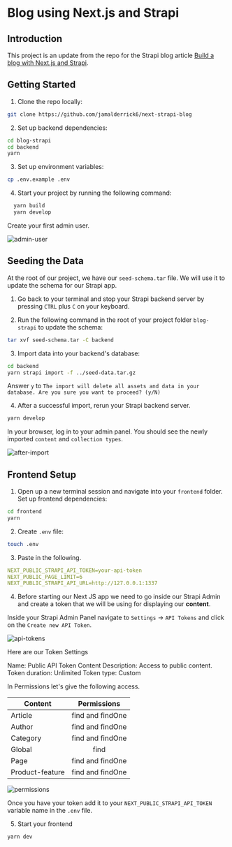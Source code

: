 # Blog using Next.js and Strapi

## Introduction

This project is an update from the repo for the Strapi blog article [Build a blog with Next.js and Strapi](https://strapi.io/blog/build-a-blog-with-next-react-js-strapi).

## Getting Started

1. Clone the repo locally:

```bash
git clone https://github.com/jamalderrick6/next-strapi-blog
```

2. Set up backend dependencies:

```bash
cd blog-strapi
cd backend
yarn
```

3. Set up environment variables:

```bash
cp .env.example .env
```

4. Start your project by running the following command:

```bash
  yarn build
  yarn develop
```

Create your first admin user.

![admin-user](https://user-images.githubusercontent.com/6153188/231865420-5f03a90f-b893-4057-9634-9632920a7d97.gif)

## Seeding the Data

At the root of our project, we have our `seed-schema.tar` file. We will use it to update the schema for our Strapi app.

1. Go back to your terminal and stop your Strapi backend server by pressing `CTRL` plus `C` on your keyboard.
   
2. Run the following command in the root of your project folder `blog-strapi` to update the schema:

```bash
tar xvf seed-schema.tar -C backend
```
3. Import data into your backend's database:

```bash
cd backend
yarn strapi import -f ../seed-data.tar.gz
```

Answer `y` to `The import will delete all assets and data in your database. Are you sure you want to proceed? (y/N)`

4. After a successful import, rerun your Strapi backend server. 

```bash
yarn develop
```

In your browser, log in to your admin panel. You should see the newly imported `content` and `collection types`.

![after-import](https://user-images.githubusercontent.com/6153188/231865491-05cb5818-a0d0-49ce-807e-a879f7e3070c.gif)

## Frontend Setup

1. Open up a new terminal session and navigate into your `frontend` folder. Set up frontend dependencies:

```bash
cd frontend
yarn
```
2. Create `.env` file:

```bash
touch .env
```

3. Paste in the following. 

```yaml
NEXT_PUBLIC_STRAPI_API_TOKEN=your-api-token
NEXT_PUBLIC_PAGE_LIMIT=6
NEXT_PUBLIC_STRAPI_API_URL=http://127.0.0.1:1337
```
4. Before starting our Next JS app we need to go inside our Strapi Admin and create a token that we will be using for displaying our **content**.

Inside your Strapi Admin Panel navigate to `Settings` -> `API Tokens` and click on the `Create new API Token`.

![api-tokens](https://user-images.githubusercontent.com/6153188/231865572-cebc5538-374c-4050-91cd-c303fae25a3d.png)

Here are our Token Settings

Name: Public API Token Content
Description: Access to public content.
Token duration: Unlimited
Token type: Custom

In Permissions let's give the following access.

| Content         |   Permissions    |
| --------------- | :--------------: |
| Article         | find and findOne |
| Author          | find and findOne |
| Category        | find and findOne |
| Global          |       find       |
| Page            | find and findOne |
| Product-feature | find and findOne |

![permissions](https://user-images.githubusercontent.com/6153188/231865625-a3634d89-0f40-4a6d-a356-8f654abd88b9.gif)

Once you have your token add it to your `NEXT_PUBLIC_STRAPI_API_TOKEN` variable name in the `.env` file.

5. Start your frontend

```bash
yarn dev
```








